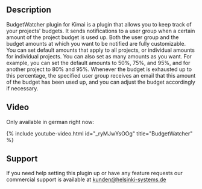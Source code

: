 ## Description

BudgetWatcher plugin for Kimai is a plugin that allows you to keep track of your projects' budgets. It sends notifications to a user group when a certain amount of the project budget is used up. Both the user group and the budget amounts at which you want to be notified are fully customizable. You can set default amounts that apply to all projects, or individual amounts for individual projects. You can also set as many amounts as you want.
For example, you can set the default amounts to 50%, 75%, and 95%, and for another project to 80% and 95%. Whenever the budget is exhausted up to this percentage, the specified user group receives an email that this amount of the budget has been used up, and you can adjust the budget accordingly if necessary.

## Video

Only available in german right now:

{% include youtube-video.html id="_ryMJwYsOOg" title="BudgetWatcher" %}

## Support

If you need help setting this plugin up or have any feature requests our commercial support is available at [kunden@helsinki-systems.de](mailto:kunden@helsinki-systems.de)

